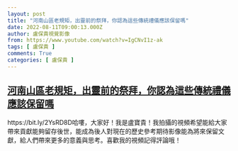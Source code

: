 ```yaml
---
layout: post
title: "河南山區老規矩，出靈前的祭拜，你認為這些傳統禮儀應該保留嗎"
date: 2022-08-11T09:00:13.000Z
author: 盧保貴視覺影像
from: https://www.youtube.com/watch?v=IgCNvI1z-ak
tags: [ 盧保貴 ]
comments: True
categories: [ 盧保貴 ]
---
```

<!--1660208413000-->
[河南山區老規矩，出靈前的祭拜，你認為這些傳統禮儀應該保留嗎](https://www.youtube.com/watch?v=IgCNvI1z-ak)
------

<div>
https://bit.ly/2YsRD8D哈嘍，大家好！我是盧寶貴！我拍攝的視頻希望能給大家帶來貢獻能夠留存後世，能成為後人對現在的歷史參考期待影像能為將來保留文獻，給人們帶來更多的意義與思考。喜歡我的視頻記得評論哦！
</div>
